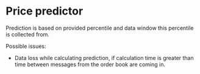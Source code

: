 # Price predictor

Prediction is based on provided percentile and data window this percentile is collected from.

Possible issues:
    
- Data loss while calculating prediction, if calculation time is greater than time between messages 
    from the order book are coming in. 